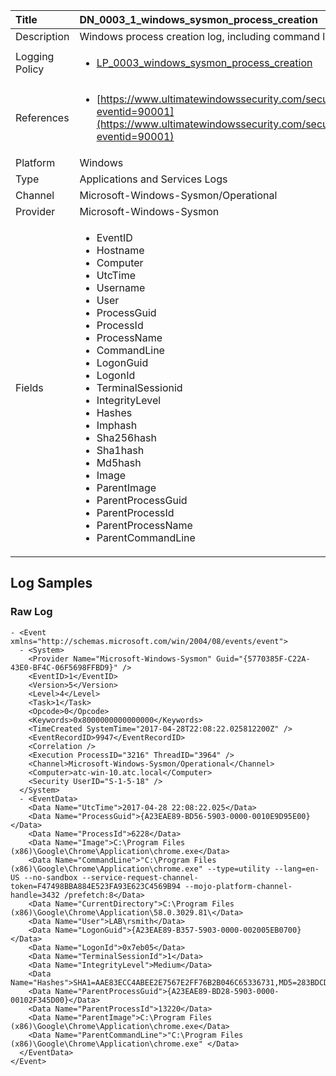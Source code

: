 | Title          | DN_0003_1_windows_sysmon_process_creation                                                                                                      |
|:---------------|:-----------------------------------------------------------------------------------------------------------------|
| Description    | Windows process creation log, including command line                                                                                                |
| Logging Policy | <ul><li>[LP_0003_windows_sysmon_process_creation](../Logging_Policies/LP_0003_windows_sysmon_process_creation.md)</li></ul> |
| References     | <ul><li>[https://www.ultimatewindowssecurity.com/securitylog/encyclopedia/event.aspx?eventid=90001](https://www.ultimatewindowssecurity.com/securitylog/encyclopedia/event.aspx?eventid=90001)</li></ul>                                  |
| Platform       | Windows   |
| Type           | Applications and Services Logs 		|
| Channel        | Microsoft-Windows-Sysmon/Operational    |
| Provider       | Microsoft-Windows-Sysmon   |
| Fields         | <ul><li>EventID</li><li>Hostname</li><li>Computer</li><li>UtcTime</li><li>Username</li><li>User</li><li>ProcessGuid</li><li>ProcessId</li><li>ProcessName</li><li>CommandLine</li><li>LogonGuid</li><li>LogonId</li><li>TerminalSessionid</li><li>IntegrityLevel</li><li>Hashes</li><li>Imphash</li><li>Sha256hash</li><li>Sha1hash</li><li>Md5hash</li><li>Image</li><li>ParentImage</li><li>ParentProcessGuid</li><li>ParentProcessId</li><li>ParentProcessName</li><li>ParentCommandLine</li></ul>                                               |


## Log Samples

### Raw Log

```
- <Event xmlns="http://schemas.microsoft.com/win/2004/08/events/event">
  - <System>
    <Provider Name="Microsoft-Windows-Sysmon" Guid="{5770385F-C22A-43E0-BF4C-06F5698FFBD9}" />
    <EventID>1</EventID>
    <Version>5</Version>
    <Level>4</Level>
    <Task>1</Task>
    <Opcode>0</Opcode>
    <Keywords>0x8000000000000000</Keywords>
    <TimeCreated SystemTime="2017-04-28T22:08:22.025812200Z" />
    <EventRecordID>9947</EventRecordID>
    <Correlation />
    <Execution ProcessID="3216" ThreadID="3964" />
    <Channel>Microsoft-Windows-Sysmon/Operational</Channel>
    <Computer>atc-win-10.atc.local</Computer>
    <Security UserID="S-1-5-18" />
  </System>
  - <EventData>
    <Data Name="UtcTime">2017-04-28 22:08:22.025</Data>
    <Data Name="ProcessGuid">{A23EAE89-BD56-5903-0000-0010E9D95E00}</Data>
    <Data Name="ProcessId">6228</Data>
    <Data Name="Image">C:\Program Files (x86)\Google\Chrome\Application\chrome.exe</Data>
    <Data Name="CommandLine">"C:\Program Files (x86)\Google\Chrome\Application\chrome.exe" --type=utility --lang=en-US --no-sandbox --service-request-channel-token=F47498BBA884E523FA93E623C4569B94 --mojo-platform-channel-handle=3432 /prefetch:8</Data>
    <Data Name="CurrentDirectory">C:\Program Files (x86)\Google\Chrome\Application\58.0.3029.81\</Data>
    <Data Name="User">LAB\rsmith</Data>
    <Data Name="LogonGuid">{A23EAE89-B357-5903-0000-002005EB0700}</Data>
    <Data Name="LogonId">0x7eb05</Data>
    <Data Name="TerminalSessionId">1</Data>
    <Data Name="IntegrityLevel">Medium</Data>
    <Data Name="Hashes">SHA1=AAE83ECC4ABEE2E7567E2FF76B2B046C65336731,MD5=283BDCD7B83EEE614897619332E5B938,SHA256=17DD017B7E7D1DC835CDF5E57156A0FF508EBBC7F4A48E65D77E026C33FCB58E,IMPHASH=ED5A55DAB5A02F29D6EE7E0015F91A9F</Data>
    <Data Name="ParentProcessGuid">{A23EAE89-BD28-5903-0000-00102F345D00}</Data>
    <Data Name="ParentProcessId">13220</Data>
    <Data Name="ParentImage">C:\Program Files (x86)\Google\Chrome\Application\chrome.exe</Data>
    <Data Name="ParentCommandLine">"C:\Program Files (x86)\Google\Chrome\Application\chrome.exe" </Data>
  </EventData>
</Event>

```




